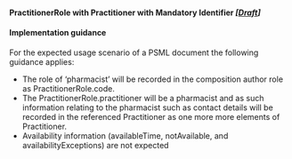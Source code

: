 #### PractitionerRole with Practitioner with Mandatory Identifier *[[Draft](http://hl7.org/fhir/stu3/valueset-publication-status.html)]*

#### Implementation guidance

For the expected usage scenario of a PSML document the following guidance applies:

* The role of ‘pharmacist’ will be recorded in the composition author role as PractitionerRole.code.
* The PractitionerRole.practitioner will be a pharmacist and as such information relating to the pharmacist such as contact details will be recorded in the referenced Practitioner as one more more elements of Practitioner.
* Availability information (availableTime, notAvailable, and availabilityExceptions) are not expected

